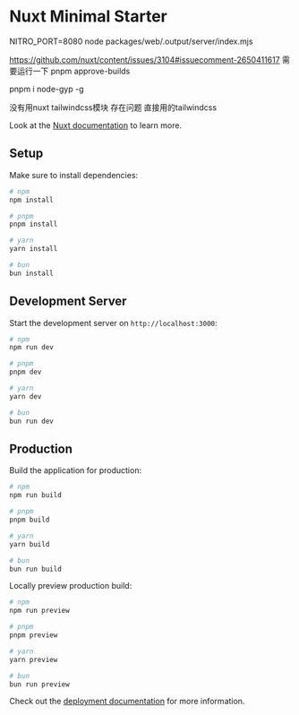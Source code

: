 # Nuxt Minimal Starter

NITRO_PORT=8080 node packages/web/.output/server/index.mjs

https://github.com/nuxt/content/issues/3104#issuecomment-2650411617
需要运行一下 pnpm approve-builds

pnpm i node-gyp -g

没有用nuxt tailwindcss模块 存在问题
直接用的tailwindcss

Look at the [Nuxt documentation](https://nuxt.com/docs/getting-started/introduction) to learn more.

## Setup

Make sure to install dependencies:

```bash
# npm
npm install

# pnpm
pnpm install

# yarn
yarn install

# bun
bun install
```

## Development Server

Start the development server on `http://localhost:3000`:

```bash
# npm
npm run dev

# pnpm
pnpm dev

# yarn
yarn dev

# bun
bun run dev
```

## Production

Build the application for production:

```bash
# npm
npm run build

# pnpm
pnpm build

# yarn
yarn build

# bun
bun run build
```

Locally preview production build:

```bash
# npm
npm run preview

# pnpm
pnpm preview

# yarn
yarn preview

# bun
bun run preview
```

Check out the [deployment documentation](https://nuxt.com/docs/getting-started/deployment) for more information.
